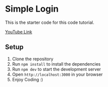 # Simple Login

This is the starter code for this code tutorial.

[YouTube Link](https://www.youtube.com/watch?v=CpkHFBFtVcE)

## Setup

1. Clone the repository
2. Run `npm install` to install the dependencies
3. Run `npm dev` to start the development server
4. Open `http://localhost:3000` in your browser
5. Enjoy Coding :)
